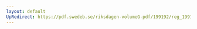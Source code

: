 ```yaml
---
layout: default
UpRedirect: https://pdf.swedeb.se/riksdagen-volumeG-pdf/199192/reg_199192/reg_199192_0367.pdf
---
```

